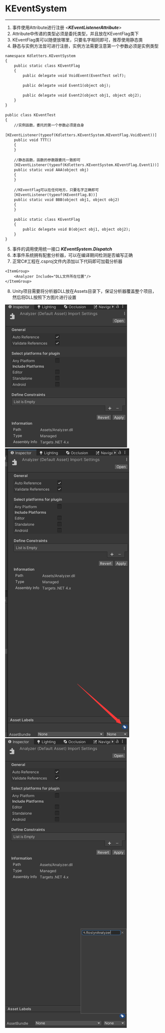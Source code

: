 ﻿# KEventSystem 

---
1. 事件使用Attribute进行注册 <***KEventListenerAttribute***>
2. Attribute中传递的类型必须是委托类型，并且放在KEventFlag类下
3. KEventFlag类可以随便放哪里，只要名字相同即可，推荐使用静态类
4. 静态与实例方法皆可进行注册，实例方法需要注意第一个参数必须是实例类型
````
namespace Kdletters.KEventSystem
{    
    public static class KEventFlag
    {
        public delegate void VoidEvent(EventTest self);

        public delegate void Event1(object obj);

        public delegate void Event2(object obj1, object obj2);
    }
}

public class KEventTest
{
    //实例函数，委托的第一个参数必须是自身
    [KEventListener(typeof(Kdletters.KEventSystem.KEventFlag.VoidEvent))]
    public void TTT()
    {
    }

    //静态函数，函数的参数跟委托一致即可
    [KEventListener(typeof(Kdletters.KEventSystem.KEventFlag.Event1))]
    public static void AAA(object obj)
    {
    }

    //KEventFlag可以在任何地方，只要名字正确即可
    [KEventListener(typeof(KEventFlag.B))]
    public static void BBB(object obj1, object obj2)
    {
    }

    public static class KEventFlag
    {
        public delegate void B(object obj1, object obj2);
    }
}
````
5. 事件的调用使用统一接口 ***KEventSystem.Dispatch***
6. 本事件系统拥有配套分析器，可以在编译期间检测是否编写正确
7. 正常C#工程在.csproj文件内添加以下代码即可加载分析器
````
<ItemGroup>
    <Analyzer Include="DLL文件所在位置"/>
</ItemGroup>
````
8. Unity项目需要将分析器DLL放在Assets目录下，保证分析器覆盖整个项目，然后将DLL按照下方图片进行设置
   
![设置平台](Pictures/Picture01.png)
![添加标签](Pictures/Picture02.png)
![标签内容](Pictures/Picture03.png)